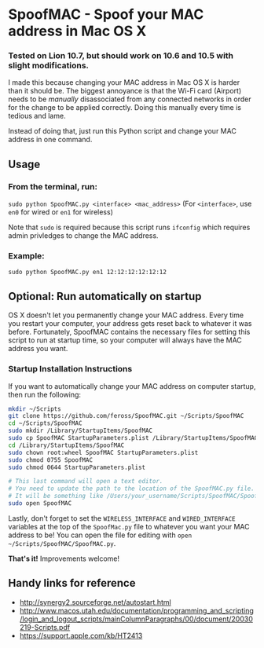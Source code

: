 # SpoofMAC - Spoof your MAC address in Mac OS X

### Tested on Lion 10.7, but should work on 10.6 and 10.5 with slight modifications.

I made this because changing your MAC address in Mac OS X is harder than it should be. The biggest annoyance is that the Wi-Fi card (Airport) needs to be *manually* disassociated from any connected networks in order for the change to be applied correctly. Doing this manually every time is tedious and lame.

Instead of doing that, just run this Python script and change your MAC address in one command.

## Usage

### From the terminal, run:

`sudo python SpoofMAC.py <interface> <mac_address>` (For `<interface>`, use `en0` for wired or `en1` for wireless)

Note that `sudo` is required because this script runs `ifconfig` which requires admin privledges to change the MAC address.

### Example:

`sudo python SpoofMAC.py en1 12:12:12:12:12:12`

## Optional: Run automatically on startup

OS X doesn't let you permanently change your MAC address. Every time you restart your computer, your address gets reset back to whatever it was before. Fortunately, SpoofMAC contains the necessary files for setting this script to run at startup time, so your computer will always have the MAC address you want.

### Startup Installation Instructions

If you want to automatically change your MAC address on computer startup, then run the following:

```bash
mkdir ~/Scripts
git clone https://github.com/feross/SpoofMAC.git ~/Scripts/SpoofMAC
cd ~/Scripts/SpoofMAC
sudo mkdir /Library/StartupItems/SpoofMAC
sudo cp SpoofMAC StartupParameters.plist /Library/StartupItems/SpoofMAC
cd /Library/StartupItems/SpoofMAC
sudo chown root:wheel SpoofMAC StartupParameters.plist
sudo chmod 0755 SpoofMAC
sudo chmod 0644 StartupParameters.plist

# This last command will open a text editor.
# You need to update the path to the location of the SpoofMAC.py file.
# It will be something like /Users/your_username/Scripts/SpoofMAC/SpoofMAC.py
sudo open SpoofMAC
```

Lastly, don't forget to set the `WIRELESS_INTERFACE` and `WIRED_INTERFACE` variables at the top of the `SpoofMac.py` file to whatever you want your MAC address to be! You can open the file for editing with `open ~/Scripts/SpoofMAC/SpoofMAC.py`.

**That's it!** Improvements welcome!

## Handy links for reference

* <http://synergy2.sourceforge.net/autostart.html>
* <http://www.macos.utah.edu/documentation/programming_and_scripting/login_and_logout_scripts/mainColumnParagraphs/00/document/20030219-Scripts.pdf>
* <https://support.apple.com/kb/HT2413>
